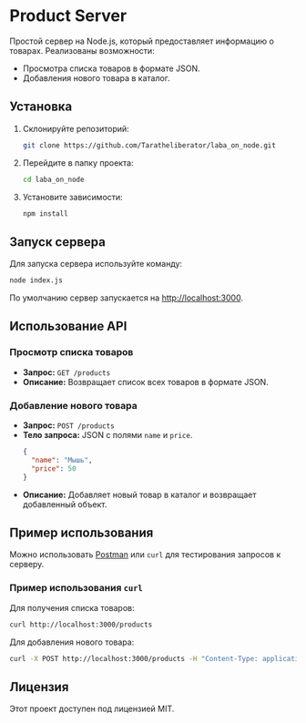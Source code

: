 
# Product Server

Простой сервер на Node.js, который предоставляет информацию о товарах. Реализованы возможности:
- Просмотра списка товаров в формате JSON.
- Добавления нового товара в каталог.

## Установка

1. Склонируйте репозиторий:
   ```bash
   git clone https://github.com/Taratheliberator/laba_on_node.git
   ```

2. Перейдите в папку проекта:
   ```bash
   cd laba_on_node
   ```

3. Установите зависимости:
   ```bash
   npm install
   ```

## Запуск сервера

Для запуска сервера используйте команду:
```bash
node index.js
```

По умолчанию сервер запускается на [http://localhost:3000](http://localhost:3000).

## Использование API

### Просмотр списка товаров

- **Запрос:** `GET /products`
- **Описание:** Возвращает список всех товаров в формате JSON.

### Добавление нового товара

- **Запрос:** `POST /products`
- **Тело запроса:** JSON с полями `name` и `price`.
  ```json
  {
    "name": "Мышь",
    "price": 50
  }
  ```
- **Описание:** Добавляет новый товар в каталог и возвращает добавленный объект.

## Пример использования

Можно использовать [Postman](https://www.postman.com/) или `curl` для тестирования запросов к серверу.

### Пример использования `curl`

Для получения списка товаров:
```bash
curl http://localhost:3000/products
```

Для добавления нового товара:
```bash
curl -X POST http://localhost:3000/products -H "Content-Type: application/json" -d "{"name": "Мышь", "price": 50}"
```

## Лицензия

Этот проект доступен под лицензией MIT.
